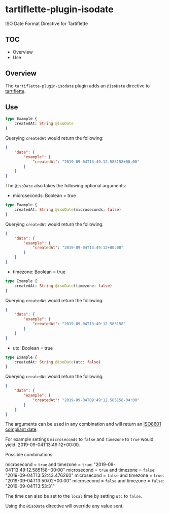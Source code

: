 # tartiflette-plugin-isodate

ISO Date Format Directive for Tartiflette

## TOC
- Overview
- Use

## Overview

The `tartiflette-plugin-isodate` plugin adds an `@isoDate` directive to [tartiflette](https://github.com/tartiflette/tartiflette).

## Use

```graphql
type Example {
    createdAt: String @isoDate
}
```

Querying `createdAt` would return the following:

```json
{
    "data": {
        "example": {
            "createdAt": "2019-09-04T13:49:12.585158+00:00"
        }
    }
}
```

The `@isoDate` also takes the following optional arguments:

- microseconds: Boolean = true

```graphql
type Example {
    createdAt: String @isoDate(microseconds: false)
}
```

Querying `createdAt` would return the following:

```json
{
    "data": {
        "example": {
            "createdAt": "2019-09-04T13:49:12+00:00"
        }
    }
}
```


- timezone: Boolean = true

```graphql
type Example {
    createdAt: String @isoDate(timezone: false)
}
```

Querying `createdAt` would return the following:

```json
{
    "data": {
        "example": {
            "createdAt": "2019-09-04T13:49:12.585158"
        }
    }
}
```

- utc: Boolean = true

```graphql
type Example {
    createdAt: String @isoDate(utc: false)
}
```

Querying `createdAt` would return the following:

```json
{
    "data": {
        "example": {
            "createdAt": "2019-09-04T09:49:12.585158-04:00"
        }
    }
}
```


The arguments can be used in any combination and will return an [ISO8601 compliant date](https://en.wikipedia.org/wiki/ISO_8601).

For example settings `microseconds` to `false` and `timezone` to `true` would yield: 2019-09-04T13:49:12+00:00.

Possible combinations:

microsecond = `true` and timezone = `true`: "2019-09-04T13:49:12.585158+00:00"
microsecond = `true` and timezone = `false`: "2019-09-04T13:52:43.476260"
microsecond = `false` and timezone = `true`: "2019-09-04T13:50:02+00:00"
microsecond = `false` and timezone = `false`: "2019-09-04T13:53:31"

The time can also be set to the `local` time by setting `utc` to `false`.

Using the `@isoDate` directive will override any value sent.